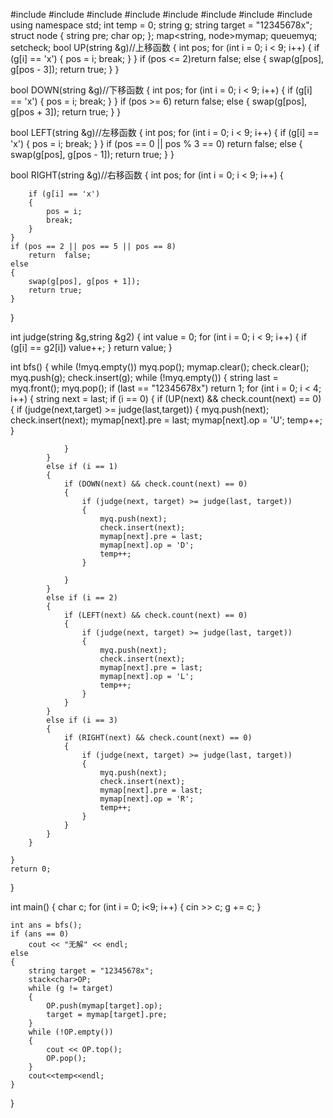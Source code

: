 #include<iostream>
#include<cstdio>
#include<cstring>
#include<string>
#include<set>
#include<map>
#include<queue>
#include<stack>
using namespace std;
int temp = 0;
string g;
string target = "12345678x";
struct node
{
	string pre;
	char op;
};
map<string, node>mymap;
queue<string>myq;
set<string>check;
bool UP(string &g)//上移函数
{
	int pos;
	for (int i = 0; i < 9; i++)
	{
		if (g[i] == 'x')
		{
			pos = i;
			break;
		}
	}
	if (pos <= 2)return false;
	else
	{
		swap(g[pos], g[pos - 3]);
		return true;
	}
}

bool DOWN(string &g)//下移函数
{
	int pos;
	for (int i = 0; i < 9; i++)
	{
		if (g[i] == 'x')
		{
			pos = i;
			break;
		}
	}
	if (pos >= 6)
		return false;
	else
	{
		swap(g[pos], g[pos + 3]);
		return true;
	}
}

bool LEFT(string &g)//左移函数
{
	int pos;
	for (int i = 0; i < 9; i++)
	{
		if (g[i] == 'x')
		{
			pos = i;
			break;
		}
	}
	if (pos == 0 || pos % 3 == 0)
		return false;
	else
	{
		swap(g[pos], g[pos - 1]);
		return  true;
	}
}

bool RIGHT(string &g)//右移函数
{
	int pos;
	for (int i = 0; i < 9; i++)
	{

		if (g[i] == 'x')
		{
			pos = i;
			break;
		}
	}
	if (pos == 2 || pos == 5 || pos == 8)
		return  false;
	else
	{
		swap(g[pos], g[pos + 1]);
		return true;
	}
}

int judge(string &g,string &g2)
{
	int value = 0;
	for (int i = 0; i < 9; i++)
	{
		if (g[i] == g2[i])
			value++;
	}
	return value;
}

int bfs()
{
	while (!myq.empty())
		myq.pop();
	mymap.clear();
	check.clear();
	myq.push(g);
	check.insert(g);
	while (!myq.empty())
	{
		string last = myq.front();
		myq.pop();
		if (last == "12345678x")
			return 1;
		for (int i = 0; i < 4; i++)
		{
			string next = last;
			if (i == 0)
			{
				if (UP(next) && check.count(next) == 0)
				{
					if (judge(next,target) >= judge(last,target)) 
					{
						myq.push(next);
						check.insert(next);
						mymap[next].pre = last;
						mymap[next].op = 'U';
						temp++;
					}
					
				}
			}
			else if (i == 1)
			{
				if (DOWN(next) && check.count(next) == 0)
				{
					if (judge(next, target) >= judge(last, target))
					{
						myq.push(next);
						check.insert(next);
						mymap[next].pre = last;
						mymap[next].op = 'D';
						temp++;
					}
					
				}
			}
			else if (i == 2)
			{
				if (LEFT(next) && check.count(next) == 0)
				{
					if (judge(next, target) >= judge(last, target))
					{
						myq.push(next);
						check.insert(next);
						mymap[next].pre = last;
						mymap[next].op = 'L';
						temp++;
					}
				}
			}
			else if (i == 3)
			{
				if (RIGHT(next) && check.count(next) == 0)
				{
					if (judge(next, target) >= judge(last, target))
					{
						myq.push(next);
						check.insert(next);
						mymap[next].pre = last;
						mymap[next].op = 'R';
						temp++;
					}
				}
			}
		}

	}
	return 0;
}

int main()
{
	char c;
	for (int i = 0; i<9; i++)
	{
		cin >> c;
		g += c;
	}
	
	int ans = bfs();
	if (ans == 0)
		cout << "无解" << endl;
	else
	{
		string target = "12345678x";
		stack<char>OP;
		while (g != target)
		{
			OP.push(mymap[target].op);
			target = mymap[target].pre;
		}
		while (!OP.empty())
		{
			cout << OP.top();
			OP.pop();
		}
		cout<<temp<<endl;
	}
}
